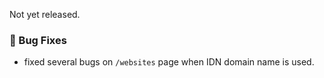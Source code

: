Not yet released.

### 🐛 Bug Fixes
- fixed several bugs on `/websites` page when IDN domain name is used.
